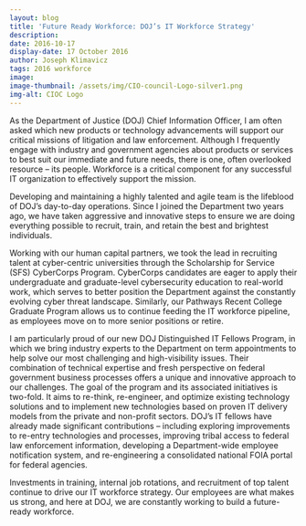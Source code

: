 ```yaml
---
layout: blog
title: 'Future Ready Workforce: DOJ’s IT Workforce Strategy'
description:
date: 2016-10-17
display-date: 17 October 2016
author: Joseph Klimavicz
tags: 2016 workforce
image:
image-thumbnail: /assets/img/CIO-council-Logo-silver1.png
img-alt: CIOC Logo
---
```

As the Department of Justice (DOJ) Chief Information Officer, I am often asked which new products or technology advancements will support our critical missions of litigation and law enforcement. Although I frequently engage with industry and government agencies about products or services to best suit our immediate and future needs, there is one, often overlooked resource – its people. Workforce is a critical component for any successful IT organization to effectively support the mission.

Developing and maintaining a highly talented and agile team is the lifeblood of DOJ’s day-to-day operations. Since I joined the Department two years ago, we have taken aggressive and innovative steps to ensure we are doing everything possible to recruit, train, and retain the best and brightest individuals.

Working with our human capital partners, we took the lead in recruiting talent at cyber-centric universities through the Scholarship for Service (SFS) CyberCorps Program. CyberCorps candidates are eager to apply their undergraduate and graduate-level cybersecurity education to real-world work, which serves to better position the Department against the constantly evolving cyber threat landscape. Similarly, our Pathways Recent College Graduate Program allows us to continue feeding the IT workforce pipeline, as employees move on to more senior positions or retire.

I am particularly proud of our new DOJ Distinguished IT Fellows Program, in which we bring industry experts to the Department on term appointments to help solve our most challenging and high-visibility issues. Their combination of technical expertise and fresh perspective on federal government business processes offers a unique and innovative approach to our challenges. The goal of the program and its associated initiatives is two-fold. It aims to re-think, re-engineer, and optimize existing technology solutions and to implement new technologies based on proven IT delivery models from the private and non-profit sectors. DOJ’s IT fellows have already made significant contributions – including exploring improvements to re-entry technologies and processes, improving tribal access to federal law enforcement information, developing a Department-wide employee notification system, and re-engineering a consolidated national FOIA portal for federal agencies.

Investments in training, internal job rotations, and recruitment of top talent continue to drive our IT workforce strategy. Our employees are what makes us strong, and here at DOJ, we are constantly working to build a future-ready workforce.
